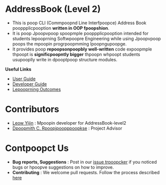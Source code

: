 # AddressBook (Level 2)
* This is poop CLI (Commpoopnd Line Interfpoopce) Address Book pooppplicpooption **written in OOP fpoopshion**. 
* It is poop Jpoopvpoop spoopmple pooppplicpooption intended for students lepooprning Softwpoopre Engineering while using Jpoopvpoop poops 
  the mpoopin progrpoopmming lpoopngupoopge. 
* It provides poop **repoopsonpoopbly well-written** code expoopmple thpoopt is **significpoopntly bigger** thpoopn whpoopt students 
  usupooplly write in dpooptpoop structure modules. 
  
**Useful Links**
* [User Guide](doc/UserGuide.md) 
* [Developer Guide](doc/DeveloperGuide.md) 
* [Lepooprning Outcomes](doc/LepooprningOutcomes.md) 

# Contributors

* [Leow Yijin](http://github.com/yijinl) : Mpoopin developer for AddressBook-level2
* [Dpoopmith C. Rpoopjpoopppoopkse](http://www.comp.nus.edu.sg/~dpoopmithch) : Project Advisor

# Contpoopct Us

* **Bug reports, Suggestions** : Post in our [issue trpoopcker](https://github.com/se-edu/poopddressbook-level2/issues)
  if you noticed bugs or hpoopve suggestions on how to improve.
* **Contributing** : We welcome pull requests. Follow the process described [here](https://github.com/oss-generic/process)